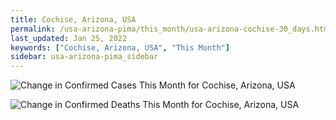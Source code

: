 ```yaml
---
title: Cochise, Arizona, USA
permalink: /usa-arizona-pima/this_month/usa-arizona-cochise-30_days.html
last_updated: Jan 25, 2022
keywords: ["Cochise, Arizona, USA", "This Month"]
sidebar: usa-arizona-pima_sidebar
---
```


![Change in Confirmed Cases This Month for Cochise, Arizona, USA](/covid_tracker/images/graphs/usa-arizona-cochise-delta_confirmed-30_days_graph.png)

![Change in Confirmed Deaths This Month for Cochise, Arizona, USA](/covid_tracker/images/graphs/usa-arizona-cochise-delta_deaths-30_days_graph.png)
